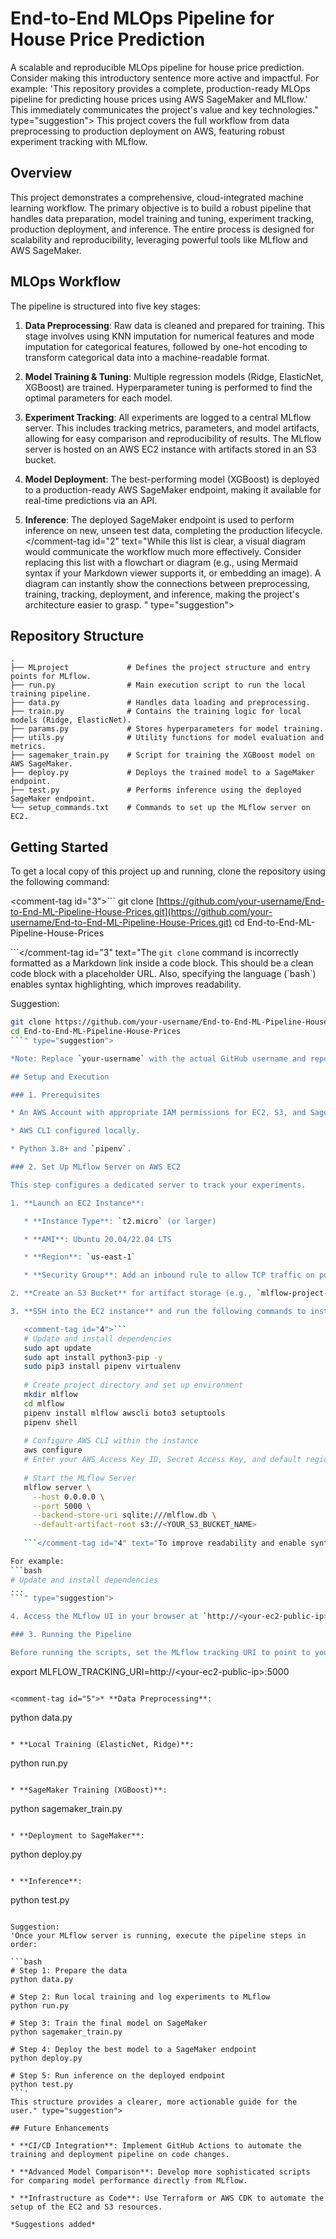# End-to-End MLOps Pipeline for House Price Prediction

A scalable and reproducible MLOps pipeline for house price prediction. Consider making this introductory sentence more active and impactful. For example: 'This repository provides a complete, production-ready MLOps pipeline for predicting house prices using AWS SageMaker and MLflow.' This immediately communicates the project's value and key technologies." type="suggestion"\> This project covers the full workflow from data preprocessing to production deployment on AWS, featuring robust experiment tracking with MLflow.

## Overview

This project demonstrates a comprehensive, cloud-integrated machine learning workflow. The primary objective is to build a robust pipeline that handles data preparation, model training and tuning, experiment tracking, production deployment, and inference. The entire process is designed for scalability and reproducibility, leveraging powerful tools like MLflow and AWS SageMaker.

## MLOps Workflow

The pipeline is structured into five key stages:

1.  **Data Preprocessing**: Raw data is cleaned and prepared for training. This stage involves using KNN imputation for numerical features and mode imputation for categorical features, followed by one-hot encoding to transform categorical data into a machine-readable format.

2.  **Model Training & Tuning**: Multiple regression models (Ridge, ElasticNet, XGBoost) are trained. Hyperparameter tuning is performed to find the optimal parameters for each model.

3.  **Experiment Tracking**: All experiments are logged to a central MLflow server. This includes tracking metrics, parameters, and model artifacts, allowing for easy comparison and reproducibility of results. The MLflow server is hosted on an AWS EC2 instance with artifacts stored in an S3 bucket.

4.  **Model Deployment**: The best-performing model (XGBoost) is deployed to a production-ready AWS SageMaker endpoint, making it available for real-time predictions via an API.

5.  **Inference**: The deployed SageMaker endpoint is used to perform inference on new, unseen test data, completing the production lifecycle.\</comment-tag id="2" text="While this list is clear, a visual diagram would communicate the workflow much more effectively. Consider replacing this list with a flowchart or diagram (e.g., using Mermaid syntax if your Markdown viewer supports it, or embedding an image). A diagram can instantly show the connections between preprocessing, training, tracking, deployment, and inference, making the project's architecture easier to grasp. " type="suggestion"\>

## Repository Structure

```
.
├── MLproject             # Defines the project structure and entry points for MLflow.
├── run.py                # Main execution script to run the local training pipeline.
├── data.py               # Handles data loading and preprocessing.
├── train.py              # Contains the training logic for local models (Ridge, ElasticNet).
├── params.py             # Stores hyperparameters for model training.
├── utils.py              # Utility functions for model evaluation and metrics.
├── sagemaker_train.py    # Script for training the XGBoost model on AWS SageMaker.
├── deploy.py             # Deploys the trained model to a SageMaker endpoint.
├── test.py               # Performs inference using the deployed SageMaker endpoint.
└── setup_commands.txt    # Commands to set up the MLflow server on EC2.

```

## Getting Started

To get a local copy of this project up and running, clone the repository using the following command:

\<comment-tag id="3"\>\`\`\`
git clone [https://github.com/your-username/End-to-End-ML-Pipeline-House-Prices.git](https://github.com/your-username/End-to-End-ML-Pipeline-House-Prices.git)
cd End-to-End-ML-Pipeline-House-Prices

\`\`\`\</comment-tag id="3" text="The `git clone` command is incorrectly formatted as a Markdown link inside a code block. This should be a clean code block with a placeholder URL. Also, specifying the language (\`bash\`) enables syntax highlighting, which improves readability.

Suggestion:

````bash
git clone https://github.com/your-username/End-to-End-ML-Pipeline-House-Prices.git
cd End-to-End-ML-Pipeline-House-Prices
```" type="suggestion">

*Note: Replace `your-username` with the actual GitHub username and repository name.*

## Setup and Execution

### 1. Prerequisites

* An AWS Account with appropriate IAM permissions for EC2, S3, and SageMaker.

* AWS CLI configured locally.

* Python 3.8+ and `pipenv`.

### 2. Set Up MLflow Server on AWS EC2

This step configures a dedicated server to track your experiments.

1. **Launch an EC2 Instance**:

   * **Instance Type**: `t2.micro` (or larger)

   * **AMI**: Ubuntu 20.04/22.04 LTS

   * **Region**: `us-east-1`

   * **Security Group**: Add an inbound rule to allow TCP traffic on port `5000` from your IP address.

2. **Create an S3 Bucket** for artifact storage (e.g., `mlflow-project-artifacts`).

3. **SSH into the EC2 instance** and run the following commands to install dependencies and configure the server:

   <comment-tag id="4">```
   # Update and install dependencies
   sudo apt update
   sudo apt install python3-pip -y
   sudo pip3 install pipenv virtualenv
   
   # Create project directory and set up environment
   mkdir mlflow
   cd mlflow
   pipenv install mlflow awscli boto3 setuptools
   pipenv shell
   
   # Configure AWS CLI within the instance
   aws configure
   # Enter your AWS Access Key ID, Secret Access Key, and default region (us-east-1)
   
   # Start the MLflow Server
   mlflow server \
     --host 0.0.0.0 \
     --port 5000 \
     --backend-store-uri sqlite:///mlflow.db \
     --default-artifact-root s3://<YOUR_S3_BUCKET_NAME>
   
   ```</comment-tag id="4" text="To improve readability and enable syntax highlighting, specify the language for this code block as 'bash'. This is a standard practice that makes technical documentation much clearer for developers.

For example:
```bash
# Update and install dependencies
...
```" type="suggestion">

4. Access the MLflow UI in your browser at `http://<your-ec2-public-ip>:5000`.

### 3. Running the Pipeline

Before running the scripts, set the MLflow tracking URI to point to your server.

````

export MLFLOW\_TRACKING\_URI=http://\<your-ec2-public-ip\>:5000

```

<comment-tag id="5">* **Data Preprocessing**:

```

python data.py

```

* **Local Training (ElasticNet, Ridge)**:

```

python run.py

```

* **SageMaker Training (XGBoost)**:

```

python sagemaker\_train.py

```

* **Deployment to SageMaker**:

```

python deploy.py

```

* **Inference**:

```

python test.py

````</comment-tag id="5" text="The individual execution steps are spread out, making them slightly cumbersome to read and execute. Consolidating these into a single, well-commented code block would be more user-friendly.

Suggestion:
'Once your MLflow server is running, execute the pipeline steps in order:

```bash
# Step 1: Prepare the data
python data.py

# Step 2: Run local training and log experiments to MLflow
python run.py

# Step 3: Train the final model on SageMaker
python sagemaker_train.py

# Step 4: Deploy the best model to a SageMaker endpoint
python deploy.py

# Step 5: Run inference on the deployed endpoint
python test.py
```'
This structure provides a clearer, more actionable guide for the user." type="suggestion">

## Future Enhancements

* **CI/CD Integration**: Implement GitHub Actions to automate the training and deployment pipeline on code changes.

* **Advanced Model Comparison**: Develop more sophisticated scripts for comparing model performance directly from MLflow.

* **Infrastructure as Code**: Use Terraform or AWS CDK to automate the setup of the EC2 and S3 resources.

*Suggestions added*
````
